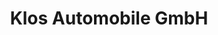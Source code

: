 ---
title: "Klos Automobile GmbH"
url: /saarbruecken/klos-automobile-gmbh-fischbachstrasse/
shop: Autohaus
---